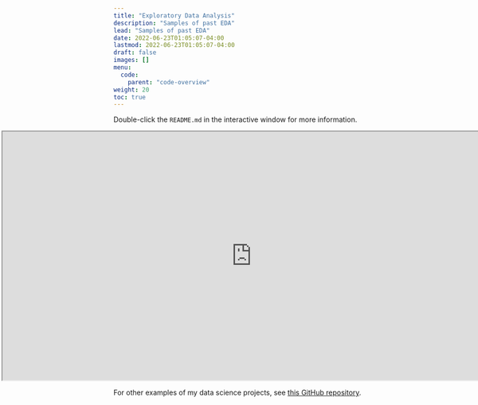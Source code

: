 ```yaml
---
title: "Exploratory Data Analysis"
description: "Samples of past EDA"
lead: "Samples of past EDA"
date: 2022-06-23T01:05:07-04:00
lastmod: 2022-06-23T01:05:07-04:00
draft: false
images: []
menu:
  code:
    parent: "code-overview"
weight: 20
toc: true
---
```


Double-click the `README.md` in the interactive window for more information.

<iframe
  style="position:relative;right:225px;"
  src="https://redsoxfan0219.github.io/jupyterdemo/lab/index.html"
  width="1000px"
  height="500px"
>
</iframe>

For other examples of my data science projects, see [this GitHub repository](https://github.com/redsoxfan0219/dataquest_projects).
